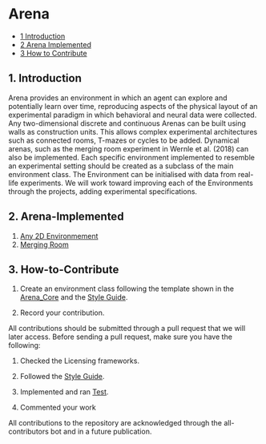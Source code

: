 # Arena

* [1 Introduction](#1-Introduction)
* [2 Arena Implemented](#2-Arena-Implemented)
* [3 How to Contribute](#3-How-to-Contribute)

## 1. Introduction

Arena provides an environment in which an agent can explore and potentially learn
over time, reproducing aspects of the physical layout of an experimental paradigm in which behavioral and neural data were collected. Any two-dimensional discrete and continuous Arenas can be built
using walls as construction units. This allows complex experimental architectures such as connected rooms, T-mazes
or cycles to be added. Dynamical arenas, such as the merging room experiment in Wernle et
al. (2018) can also be implemented. Each specific environment implemented to resemble an experimental setting should be created as a subclass of the main environment class. The Environment can be initialised with data from real-life experiments. We will work toward improving each of
the Environments through the projects, adding experimental specifications.

## 2. Arena-Implemented

1. [Any 2D Environmement](https://github.com/ClementineDomine/NeuralPlayground/blob/main/neuralplayground/arenas/simple2d.py)
2. [Merging Room](https://github.com/ClementineDomine/NeuralPlayground/blob/main/neuralplayground/arenas/connected_rooms.py)

## 3. How-to-Contribute

1. Create an environment class following the template shown in the [Arena_Core](https://github.com/ClementineDomine/NeuralPlayground/blob/main/neuralplayground/arenas/arena_core.py) and the [Style Guide](https://github.com/ClementineDomine/NeuralPlayground/tree/main/documents/style_guide.md). 

2. Record your contribution.

All contributions should be submitted through a pull request that we will later access. 
Before sending a pull request, make sure you have the following: 

1. Checked the Licensing frameworks. 

2. Followed the [Style Guide](https://github.com/ClementineDomine/NeuralPlayground/tree/main/documents/style_guide.md).

3. Implemented and ran [Test](https://github.com/ClementineDomine/NeuralPlayground/tree/main/neuralplayground/tests).

4. Commented your work 
    
All contributions to the repository are acknowledged through the all-contributors bot and in a future publication.
